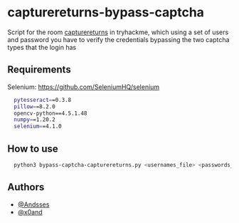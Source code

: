 # capturereturns-bypass-captcha
Script for the room  [capturereturns](https://tryhackme.com/r/room/capturereturns) in tryhackme, which using a set of users and password you have to verify the credentials bypassing the two captcha types that the login has

## Requirements

Selenium: https://github.com/SeleniumHQ/selenium

```bash
  pytesseract==0.3.8
  pillow==8.2.0
  opencv-python==4.5.1.48
  numpy==1.20.2
  selenium==4.1.0
```

## How to use

```bash
  python3 bypass-captcha-capturereturns.py <usernames_file> <passwords_file> <url>
```

## Authors

- [@Andsses](https://github.com/Andsses?tab=repositories)
- [@x0and](https://web.telegram.org/k/#@x0andy)
